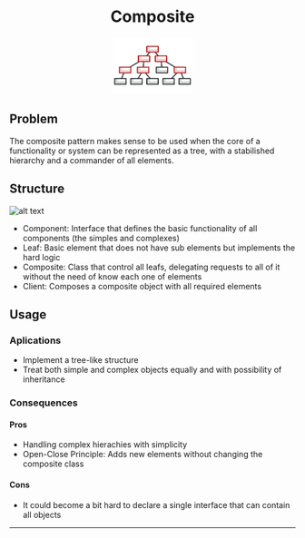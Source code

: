 <h1 align='center'>Composite</h1>

<p align='center'>
	<img src='../../../.github/composite.png' alt='Composite'>
</p>

## Problem

The composite pattern makes sense to be used when the core of a functionality or system can be represented as a tree, with a stabilished hierarchy and a commander of all elements.

## Structure

![alt text](https://refactoring.guru/images/patterns/diagrams/composite/structure-en.png "Composite UML Diagram")

- Component: Interface that defines the basic functionality of all components (the simples and complexes) 
- Leaf: Basic element that does not have sub elements but implements the hard logic 
- Composite: Class that control all leafs, delegating requests to all of it without the need of know each one of elements
- Client: Composes a composite object with all required elements 

## Usage

### Aplications
- Implement a tree-like structure
- Treat both simple and complex objects equally and with possibility of inheritance

### Consequences
#### Pros
- Handling complex hierachies with simplicity
- Open-Close Principle: Adds new elements without changing the composite class

#### Cons
- It could become a bit hard to declare a single interface that can contain all objects 

---